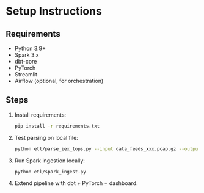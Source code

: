 # Setup Instructions

## Requirements
- Python 3.9+
- Spark 3.x
- dbt-core
- PyTorch
- Streamlit
- Airflow (optional, for orchestration)

## Steps
1. Install requirements:
   ```bash
   pip install -r requirements.txt
   ```

2. Test parsing on local file:
   ```bash
   python etl/parse_iex_tops.py --input data_feeds_xxx.pcap.gz --output data/raw/iex/parsed.csv
   ```

3. Run Spark ingestion locally:
   ```bash
   python etl/spark_ingest.py
   ```

4. Extend pipeline with dbt + PyTorch + dashboard.
